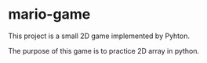 # mario-game


This project is a small 2D game implemented by Pyhton.

The purpose of this game is to practice 2D array in python.
